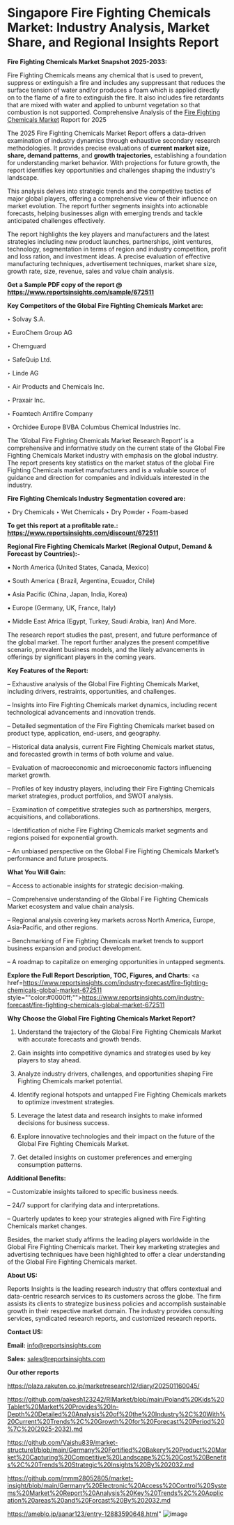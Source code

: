 # Singapore Fire Fighting Chemicals Market: Industry Analysis, Market Share, and Regional Insights Report

<strong>Fire Fighting Chemicals Market Snapshot 2025-2033:</strong>

Fire Fighting Chemicals means any chemical that is used to prevent, suppress or extinguish a fire and includes any suppressant that reduces the surface tension of water and/or produces a foam which is applied directly on to the flame of a fire to extinguish the fire. It also includes fire retardants that are mixed with water and applied to unburnt vegetation so that combustion is not supported. Comprehensive Analysis of the <a href=https://www.reportsinsights.com/sample/672511>Fire Fighting Chemicals Market</a> Report for 2025

The 2025 Fire Fighting Chemicals Market Report offers a data-driven examination of industry dynamics through exhaustive secondary research methodologies. It provides precise evaluations of <strong>current market size, share, demand patterns</strong>, and <strong>growth trajectories</strong>, establishing a foundation for understanding market behavior. With projections for future growth, the report identifies key opportunities and challenges shaping the industry's landscape.

This analysis delves into strategic trends and the competitive tactics of major global players, offering a comprehensive view of their influence on market evolution. The report further segments insights into actionable forecasts, helping businesses align with emerging trends and tackle anticipated challenges effectively.

The report highlights the key players and manufacturers and the latest strategies including new product launches, partnerships, joint ventures, technology, segmentation in terms of region and industry competition, profit and loss ration, and investment ideas. A precise evaluation of effective manufacturing techniques, advertisement techniques, market share size, growth rate, size, revenue, sales and value chain analysis.

<strong>Get a Sample PDF copy of the report @ <a href=https://www.reportsinsights.com/sample/672511 style=color:#0000ff;>https://www.reportsinsights.com/sample/672511</a></strong>

<strong>Key Competitors of the Global Fire Fighting Chemicals Market are:</strong>

‣ Solvay S.A.

‣ EuroChem Group AG

‣ Chemguard

‣ SafeQuip Ltd.

‣ Linde AG

‣ Air Products and Chemicals Inc.

‣ Praxair Inc.

‣ Foamtech Antifire Company

‣ Orchidee Europe BVBA Columbus Chemical Industries Inc.

The ‘Global Fire Fighting Chemicals Market Research Report’ is a comprehensive and informative study on the current state of the Global Fire Fighting Chemicals Market industry with emphasis on the global industry. The report presents key statistics on the market status of the global Fire Fighting Chemicals market manufacturers and is a valuable source of guidance and direction for companies and individuals interested in the industry.

<strong>Fire Fighting Chemicals Industry Segmentation covered are:</strong>

‣ Dry Chemicals
‣ Wet Chemicals
‣ Dry Powder
‣ Foam-based

<strong>To get this report at a profitable rate.: <a href=https://www.reportsinsights.com/discount/672511 style=color:#0000ff;>https://www.reportsinsights.com/discount/672511</a></strong>

<strong>Regional Fire Fighting Chemicals Market (Regional Output, Demand &amp; Forecast by Countries):-</strong>

• North America (United States, Canada, Mexico)

• South America ( Brazil, Argentina, Ecuador, Chile)

• Asia Pacific (China, Japan, India, Korea)

• Europe (Germany, UK, France, Italy)

• Middle East Africa (Egypt, Turkey, Saudi Arabia, Iran) And More.

The research report studies the past, present, and future performance of the global market. The report further analyzes the present competitive scenario, prevalent business models, and the likely advancements in offerings by significant players in the coming years.

<strong>Key Features of the Report:</strong>

– Exhaustive analysis of the Global Fire Fighting Chemicals Market, including drivers, restraints, opportunities, and challenges.

– Insights into Fire Fighting Chemicals market dynamics, including recent technological advancements and innovation trends.

– Detailed segmentation of the Fire Fighting Chemicals market based on product type, application, end-users, and geography.

– Historical data analysis, current Fire Fighting Chemicals market status, and forecasted growth in terms of both volume and value.

– Evaluation of macroeconomic and microeconomic factors influencing market growth.

– Profiles of key industry players, including their Fire Fighting Chemicals market strategies, product portfolios, and SWOT analysis.

– Examination of competitive strategies such as partnerships, mergers, acquisitions, and collaborations.

– Identification of niche Fire Fighting Chemicals market segments and regions poised for exponential growth.

– An unbiased perspective on the Global Fire Fighting Chemicals Market’s performance and future prospects.

<strong>What You Will Gain:</strong>

– Access to actionable insights for strategic decision-making.

– Comprehensive understanding of the Global Fire Fighting Chemicals Market ecosystem and value chain analysis.

– Regional analysis covering key markets across North America, Europe, Asia-Pacific, and other regions.

– Benchmarking of Fire Fighting Chemicals market trends to support business expansion and product development.

– A roadmap to capitalize on emerging opportunities in untapped segments.

<strong>Explore the Full Report Description, TOC, Figures, and Charts:</strong>
<a href=https://www.reportsinsights.com/industry-forecast/fire-fighting-chemicals-global-market-672511 style=""color:#0000ff;"">https://www.reportsinsights.com/industry-forecast/fire-fighting-chemicals-global-market-672511</a>

<strong>Why Choose the Global Fire Fighting Chemicals Market Report?</strong>

1. Understand the trajectory of the Global Fire Fighting Chemicals Market with accurate forecasts and growth trends.

2. Gain insights into competitive dynamics and strategies used by key players to stay ahead.

3. Analyze industry drivers, challenges, and opportunities shaping Fire Fighting Chemicals market potential.

4. Identify regional hotspots and untapped Fire Fighting Chemicals markets to optimize investment strategies.

5. Leverage the latest data and research insights to make informed decisions for business success.

6. Explore innovative technologies and their impact on the future of the Global Fire Fighting Chemicals Market.

7. Get detailed insights on customer preferences and emerging consumption patterns.

<strong>Additional Benefits:</strong>

– Customizable insights tailored to specific business needs.

– 24/7 support for clarifying data and interpretations.

– Quarterly updates to keep your strategies aligned with Fire Fighting Chemicals market changes.

Besides, the market study affirms the leading players worldwide in the Global Fire Fighting Chemicals market. Their key marketing strategies and advertising techniques have been highlighted to offer a clear understanding of the Global Fire Fighting Chemicals market.

<strong><strong>About US</strong>:</strong>

Reports Insights is the leading research industry that offers contextual and data-centric research services to its customers across the globe. The firm assists its clients to strategize business policies and accomplish sustainable growth in their respective market domain. The industry provides consulting services, syndicated research reports, and customized research reports.

<strong>Contact US:</strong>

<p class=><b>Email:</b> <a href=mailto:info@reportsinsights.com>info@reportsinsights.com</a></p>
<p class=><b>Sales:</b> <a href=mailto:sales@reportsinsights.com>sales@reportsinsights.com</a></p>

<strong>Our other reports</strong>

<a href=https://plaza.rakuten.co.jp/marketresearch12/diary/202501160045/>https://plaza.rakuten.co.jp/marketresearch12/diary/202501160045/</a>

<a href=https://github.com/aakesh123242/RIMarket/blob/main/Poland%20Kids%20Tablet%20Market%20Provides%20In-Depth%20Detailed%20Analysis%20of%20the%20Industry%2C%20With%20Current%20Trends%2C%20Growth%20for%20Forecast%20Period%20%7C%20(2025-2032).md>https://github.com/aakesh123242/RIMarket/blob/main/Poland%20Kids%20Tablet%20Market%20Provides%20In-Depth%20Detailed%20Analysis%20of%20the%20Industry%2C%20With%20Current%20Trends%2C%20Growth%20for%20Forecast%20Period%20%7C%20(2025-2032).md</a>

<a href=https://github.com/Vaishu839/market-structure1/blob/main/Germany%20Fortified%20Bakery%20Product%20Market%20Capturing%20Competitive%20Landscape%2C%20Cost%20Benefits%2C%20Trends%20Strategic%20Insights%20By%202032.md>https://github.com/Vaishu839/market-structure1/blob/main/Germany%20Fortified%20Bakery%20Product%20Market%20Capturing%20Competitive%20Landscape%2C%20Cost%20Benefits%2C%20Trends%20Strategic%20Insights%20By%202032.md</a>

<a href=https://github.com/mmm28052805/market-insight/blob/main/Germany%20Electronic%20Access%20Control%20Systems%20Market%20Report%20Analysis%20Key%20Trends%2C%20Application%20areas%20and%20Forcast%20By%202032.md>https://github.com/mmm28052805/market-insight/blob/main/Germany%20Electronic%20Access%20Control%20Systems%20Market%20Report%20Analysis%20Key%20Trends%2C%20Application%20areas%20and%20Forcast%20By%202032.md</a>

<a href=https://ameblo.jp/aanar123/entry-12883590648.html>https://ameblo.jp/aanar123/entry-12883590648.html</a>"
![image](https://github.com/user-attachments/assets/13926f38-dbc4-4331-b461-cbb1a4a65b50)
